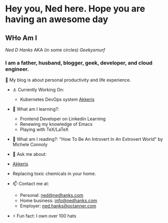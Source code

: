# Hey you, Ned here. Hope you are having an awesome day

## WHo Am I

*Ned D Hanks*
AKA (in some circles) *Geekysmurf*

### I am a father, husband, blogger, geek, developer, and cloud engineer.

🧫 My blog is about personal productivity and life experience.

- ⚓️ Currently Working On:
  - Kubernetes DevOps system [Akkeris](https://github.com/akkeris)
  
- 🏫 What am I learning?:
  - Frontend Developer on Linkedin Learning
  - Renewing my knowledge of Emacs
  - Playing with TeX/LaTeX
  
- 🚽 What am I reading?:
  "How To Be An Introvert In An Extrovert World" by Michele Connoly

-  💬 Ask me about:
  - [Akkeris](https://github.com/akkeris)
  - Replacing toxic chemicals in your home.

- 📫 Contact me at:
  - Personal: ned@nedhanks.com
  - Home business: info@nedhanks.com
  - Employer: ned.hanks@octanner.com
  

- ⚡ Fun fact: I own over 100 hats

<!--
**nedhanks/nedhanks** is a ✨ _special_ ✨ repository because its `README.md` (this file) appears on your GitHub profile.

Here are some ideas to get you started:

- 🔭 I’m currently working on ...
- 🌱 I’m currently learning ...
- 👯 I’m looking to collaborate on ...
- 🤔 I’m looking for help with ...
- 💬 Ask me about ...
- 📫 How to reach me: ...
- 😄 Pronouns: ...
- ⚡ Fun fact: ...
-->
